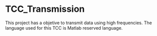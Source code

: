 # TCC_Transmission

This project has a objetive to transmit data using high frequencies. The language used for this TCC is Matlab reserved language.
